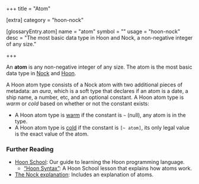 +++
title = "Atom"

[extra]
category = "hoon-nock"

[glossaryEntry.atom]
name = "atom"
symbol = ""
usage = "hoon-nock"
desc = "The most basic data type in Hoon and Nock, a non-negative integer of any size."

+++

An **atom** is any non-negative integer of any size. The atom is the most basic data type in [Nock](/reference/glossary/nock) and [Hoon](/reference/glossary/hoon).

A Hoon atom type consists of a Nock atom with two additional pieces of metadata:
an _aura_, which is a soft type that declares if an atom is a date, a ship name,
a number, etc, and an optional constant. A Hoon atom type is _warm_ or _cold_
based on whether or not the constant exists:

- A Hoon atom type is [warm](/reference/glossary/warm-atom) if the constant is `~`
  (null), any atom is in the type.
- A Hoon atom type is [cold](/reference/glossary/cold-atom) if the constant is `[~
  atom]`, its only legal value is the exact value of the atom.

### Further Reading

- [Hoon School](/guides/core/hoon-school/): Our guide to learning the Hoon
  programming language.
  - [“Hoon Syntax”](/guides/core/hoon-school/B-syntax#nouns): A Hoon School
    lesson that explains how atoms work.
- [The Nock explanation](/reference/nock/explanation): Includes an explanation
  of atoms.
